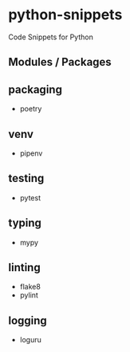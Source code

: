 # python-snippets
Code Snippets for Python

## Modules / Packages

## packaging
- poetry

## venv
- pipenv

## testing
- pytest

## typing
- mypy

## linting
- flake8
- pylint

## logging
- loguru
